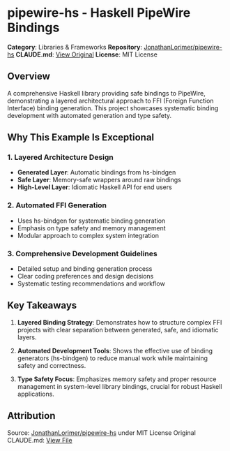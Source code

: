 # pipewire-hs - Haskell PipeWire Bindings

**Category**: Libraries & Frameworks
**Repository**: [JonathanLorimer/pipewire-hs](https://github.com/JonathanLorimer/pipewire-hs)
**CLAUDE.md**: [View Original](https://github.com/JonathanLorimer/pipewire-hs/blob/main/CLAUDE.md)
**License**: MIT License

## Overview

A comprehensive Haskell library providing safe bindings to PipeWire, demonstrating a layered architectural approach to FFI (Foreign Function Interface) binding generation. This project showcases systematic binding development with automated generation and type safety.

## Why This Example Is Exceptional

### 1. Layered Architecture Design
- **Generated Layer**: Automatic bindings from hs-bindgen
- **Safe Layer**: Memory-safe wrappers around raw bindings
- **High-Level Layer**: Idiomatic Haskell API for end users

### 2. Automated FFI Generation
- Uses hs-bindgen for systematic binding generation
- Emphasis on type safety and memory management
- Modular approach to complex system integration

### 3. Comprehensive Development Guidelines
- Detailed setup and binding generation process
- Clear coding preferences and design decisions
- Systematic testing recommendations and workflow

## Key Takeaways

1. **Layered Binding Strategy**: Demonstrates how to structure complex FFI projects with clear separation between generated, safe, and idiomatic layers.

2. **Automated Development Tools**: Shows the effective use of binding generators (hs-bindgen) to reduce manual work while maintaining safety and correctness.

3. **Type Safety Focus**: Emphasizes memory safety and proper resource management in system-level library bindings, crucial for robust Haskell applications.

## Attribution

Source: [JonathanLorimer/pipewire-hs](https://github.com/JonathanLorimer/pipewire-hs) under MIT License
Original CLAUDE.md: [View File](https://github.com/JonathanLorimer/pipewire-hs/blob/main/CLAUDE.md)
